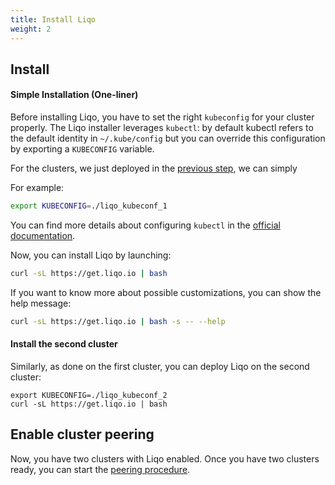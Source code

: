 ```yaml
---
title: Install Liqo
weight: 2
---
```


## Install 

#### Simple Installation (One-liner)

Before installing Liqo, you have to set the right `kubeconfig` for your cluster properly. The Liqo installer leverages `kubectl`: by default kubectl refers to the default identity in `~/.kube/config` but you can override this configuration by exporting a `KUBECONFIG` variable.

For the clusters, we just deployed in the [previous step](../kind), we can simply

For example:

```bash
export KUBECONFIG=./liqo_kubeconf_1
```

You can find more details about configuring `kubectl` in the [official documentation](https://kubernetes.io/docs/concepts/configuration/organize-cluster-access-kubeconfig/).

Now, you can install Liqo by launching:

```bash
curl -sL https://get.liqo.io | bash
```

If you want to know more about possible customizations, you can show the help message:
```bash
curl -sL https://get.liqo.io | bash -s -- --help
```

#### Install the second cluster

Similarly, as done on the first cluster, you can deploy Liqo on the second cluster:

```
export KUBECONFIG=./liqo_kubeconf_2
curl -sL https://get.liqo.io | bash
```

## Enable cluster peering

Now, you have two clusters with Liqo enabled. 
Once you have two clusters ready, you can start the [peering procedure](../peer).